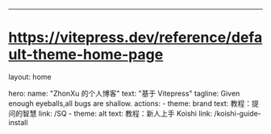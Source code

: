 ---
# https://vitepress.dev/reference/default-theme-home-page
layout: home

hero:
  name: "ZhonXu 的个人博客"
  text: "基于 Vitepress"
  tagline: Given enough eyeballs,all bugs are shallow.
  actions:
    - theme: brand
      text: 教程：提问的智慧
      link: /SQ
    - theme: alt
      text: 教程：新人上手 Koishi
      link: /koishi-guide-install


